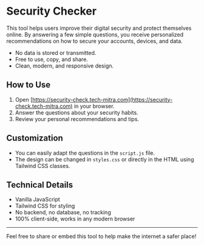 # Security Checker

This tool helps users improve their digital security and protect themselves online. By answering a few simple questions, you receive personalized recommendations on how to secure your accounts, devices, and data.

- No data is stored or transmitted.
- Free to use, copy, and share.
- Clean, modern, and responsive design.

## How to Use

1. Open [https://security-check.tech-mitra.com](https://security-check.tech-mitra.com) in your browser.
2. Answer the questions about your security habits.
3. Review your personal recommendations and tips.

## Customization

- You can easily adapt the questions in the `script.js` file.
- The design can be changed in `styles.css` or directly in the HTML using Tailwind CSS classes.

## Technical Details

- Vanilla JavaScript
- Tailwind CSS for styling
- No backend, no database, no tracking
- 100% client-side, works in any modern browser

---

Feel free to share or embed this tool to help make the internet a safer place!